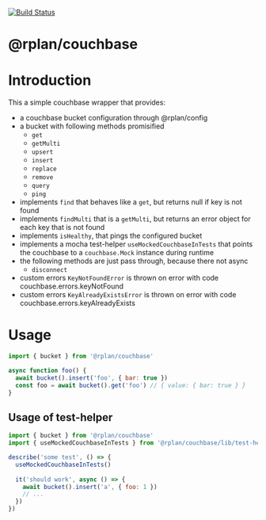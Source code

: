 [![Build Status](https://travis-ci.org/actano/rplan-couchbase.svg?branch=master)](https://travis-ci.org/actano/rplan-couchbase)

@rplan/couchbase
================

# Introduction

This a simple couchbase wrapper that provides:

- a couchbase bucket configuration through @rplan/config
- a bucket with following methods promisified
   - `get`
   - `getMulti`
   - `upsert`
   - `insert`
   - `replace`
   - `remove`
   - `query`
   - `ping`
- implements `find` that behaves like a `get`, 
   but returns null if key is not found 
- implements `findMulti` that is a `getMulti`, 
   but returns an error object for each key that is not found
- implements `isHealthy`, that pings the configured bucket
- implements a mocha test-helper `useMockedCouchbaseInTests` that points
   the couchbase to a `couchbase.Mock` instance during runtime    
- the following methods are just pass through, because there not async
   - `disconnect`
- custom errors `KeyNotFoundError` is thrown on error with code couchbase.errors.keyNotFound
- custom errors `KeyAlreadyExistsError` is thrown on error with code couchbase.errors.keyAlreadyExists
   
# Usage

```javascript
import { bucket } from '@rplan/couchbase'

async function foo() {
  await bucket().insert('foo', { bar: true })
  const foo = await bucket().get('foo') // { value: { bar: true } }
}

```   

## Usage of test-helper

```javascript
import { bucket } from '@rplan/couchbase'
import { useMockedCouchbaseInTests } from '@rplan/couchbase/lib/test-helper'

describe('some test', () => {
  useMockedCouchbaseInTests()
  
  it('should work', async () => {
    await bucket().insert('a', { foo: 1 })
    // ...
  })
})

```   
